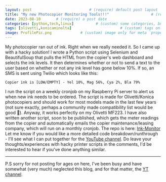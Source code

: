 ```yaml
---
layout: post                          # (require) default post layout
title: "My new Photocopier Monitoring Tools!!!"                   # (require) a string title
date: 2023-08-10       # (require) a post date
categories: [python,tech,linux]          # (custom) some categories, but makesure these categories already exists inside path of `category/`
tags: [olivetti,konicaminolta]                      # (custom) tags only for meta `property="article:tag"`
image: ProfilePic.png             # (custom) image only for meta `property="og:image"`, save your image inside path of `static/img/_posts`
---
```


My photocopier ran out of ink. Right when we really needed it. So I came up with a hacky solution!
I wrote a Python script using Selenium and BeautifulSoup that pulls the HTML from the copier's web dashboard and selects the ink levels. It then determines whether or not to send a text to the user based on whether or not any ink level has gone below 10%. If so, an SMS is sent using Twilio which looks like this:
```
Copier ink is [LOW/EMPTY] - Yel 10%, Mag 56%, Cya 2%, Bla 79%
```

I run the script on a weekly cronjob on my Raspberry Pi server to alert us when new ink needs to be ordered. The script is made for Olivetti/Konica photocopiers and should work for most models made in the last few years (not sure exactly, perhaps a community made compatibility list would be good 🤣). Anyway, it works perfectly on my Olivetti MF223.
I have also written another script, soon to be published, which gets the meter readings from the copier and automatically emails the copier maintenance/leasing company, which will run on a monthly cronjob.
The repo is here: [Ink-Monitor](https://github.com/tramcrazy/Ink-Monitor)
Let me know if you would like a more detailed code breakdown/runthrough - I'll see what I can put together for the [YouTube channel](https://youtube.com/@tramcrazy). Do leave your thoughts/experiences with hacky printer scripts in the comments, I'd be interested to hear if you've done anything similar.

---

P.S sorry for not posting for ages on here, I've been busy and have somewhat (very much) neglected this blog, and for that matter, the [YT channel](https://youtube.com/@tramcrazy).
